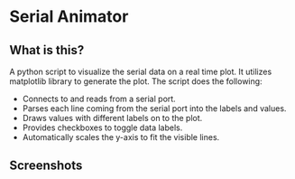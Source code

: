# Serial Animator

## What is this?
A python script to visualize the serial data on a real time plot. It utilizes matplotlib library to generate the plot. The script does the following:

* Connects to and reads from a serial port.
* Parses each line coming from the serial port into the labels and values.
* Draws values with different labels on to the plot.
* Provides checkboxes to toggle data labels.
* Automatically scales the y-axis to fit the visible lines.

## Screenshots




